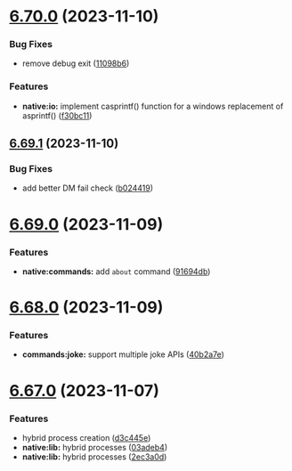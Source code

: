 # [6.70.0](https://github.com/onesoft-sudo/sudobot/compare/v6.69.1...v6.70.0) (2023-11-10)


### Bug Fixes

* remove debug exit ([11098b6](https://github.com/onesoft-sudo/sudobot/commit/11098b669a0424f3a8b8a9640e60c198dab60d23))


### Features

* **native:io:** implement casprintf() function for a windows replacement of asprintf() ([f30bc11](https://github.com/onesoft-sudo/sudobot/commit/f30bc113e33515c7f85829cbbbcbe96cf31732c9))



## [6.69.1](https://github.com/onesoft-sudo/sudobot/compare/v6.69.0...v6.69.1) (2023-11-10)


### Bug Fixes

* add better DM fail check ([b024419](https://github.com/onesoft-sudo/sudobot/commit/b02441966263c67d2786ba64428ffe2b3b801717))



# [6.69.0](https://github.com/onesoft-sudo/sudobot/compare/v6.68.0...v6.69.0) (2023-11-09)


### Features

* **native:commands:** add `about` command ([91694db](https://github.com/onesoft-sudo/sudobot/commit/91694db7464b09c0bd7da125997f656cf648b8ec))



# [6.68.0](https://github.com/onesoft-sudo/sudobot/compare/v6.67.0...v6.68.0) (2023-11-09)


### Features

* **commands:joke:** support multiple joke APIs ([40b2a7e](https://github.com/onesoft-sudo/sudobot/commit/40b2a7eaa680a5feb340a5a21d0cbee594b95635))



# [6.67.0](https://github.com/onesoft-sudo/sudobot/compare/v6.66.0...v6.67.0) (2023-11-07)


### Features

* hybrid process creation ([d3c445e](https://github.com/onesoft-sudo/sudobot/commit/d3c445e37c7a2cdecc39fa10b656d43e43143aca))
* **native:lib:** hybrid processes ([03adeb4](https://github.com/onesoft-sudo/sudobot/commit/03adeb47eb891b1b8c9cfacbc138787ad9bc41df))
* **native:lib:** hybrid processes ([2ec3a0d](https://github.com/onesoft-sudo/sudobot/commit/2ec3a0dfc74ba503d1d1bbc2d150fe2812b3dbbe))




